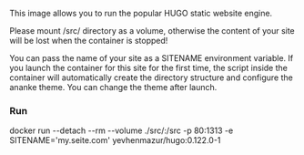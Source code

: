 This image allows you to run the popular HUGO static website engine.

Please mount /src/ directory as a volume, otherwise the content of your site will be lost when the container is stopped!

You can pass the name of your site as a SITENAME environment variable. If you launch the container for this site for the first time, the script inside the container will automatically create the directory structure and configure the ananke theme. You can change the theme after launch.

### Run ###
docker run --detach --rm --volume ./src/:/src -p 80:1313 -e SITENAME='my.seite.com' yevhenmazur/hugo:0.122.0-1
